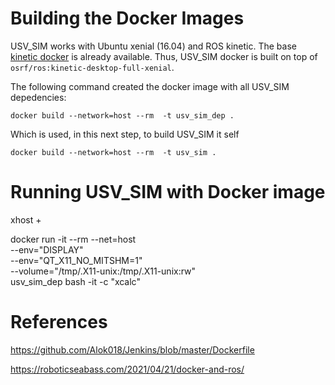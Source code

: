 

# Building the Docker Images

USV_SIM works with Ubuntu xenial (16.04) and ROS kinetic.
The base [kinetic docker](https://github.com/osrf/docker_images/tree/master/ros/kinetic/ubuntu/xenial) is already available. Thus, USV_SIM docker is built on top of `osrf/ros:kinetic-desktop-full-xenial`. 

The following command created the docker image with all USV_SIM depedencies:

```
docker build --network=host --rm  -t usv_sim_dep .
```

Which is used, in this next step, to build USV_SIM it self


```
docker build --network=host --rm  -t usv_sim .
```

# Running USV_SIM with Docker image

xhost + 
 
docker run -it --rm --net=host \
    --env="DISPLAY" \
    --env="QT_X11_NO_MITSHM=1" \
    --volume="/tmp/.X11-unix:/tmp/.X11-unix:rw" \
    usv_sim_dep bash -it -c "xcalc"

# References


https://github.com/Alok018/Jenkins/blob/master/Dockerfile

https://roboticseabass.com/2021/04/21/docker-and-ros/
